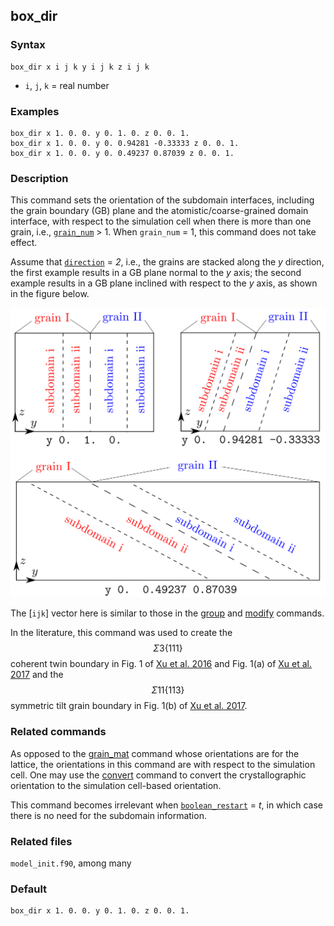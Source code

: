 ## box_dir

### Syntax

	box_dir x i j k y i j k z i j k

* `i`, `j`, `k` = real number

### Examples

	box_dir x 1. 0. 0. y 0. 1. 0. z 0. 0. 1.
	box_dir x 1. 0. 0. y 0. 0.94281 -0.33333 z 0. 0. 1.
	box_dir x 1. 0. 0. y 0. 0.49237 0.87039 z 0. 0. 1.

### Description

This command sets the orientation of the subdomain interfaces, including the grain boundary (GB) plane and the atomistic/coarse-grained domain interface, with respect to the simulation cell when there is more than one grain, i.e., [`grain_num`](grain_num.md) > 1. When `grain_num` = 1, this command does not take effect.

Assume that [`direction`](grain_dir.md) = _2_, i.e., the grains are stacked along the _y_ direction, the first example results in a GB plane normal to the _y_ axis; the second example results in a GB plane inclined with respect to the _y_ axis, as shown in the figure below.

![box-dir](fig/box-dir.png)

The [`ijk`] vector here is similar to those in the [group](group.md) and [modify](modify.md) commands.

In the literature, this command was used to create the $$\Sigma 3\{111\}$$ coherent twin boundary in Fig. 1 of [Xu et al. 2016](http://dx.doi.org/10.1038/npjcompumats.2015.16) and Fig. 1(a) of [Xu et al. 2017](http://dx.doi.org/10.1007/s11837-017-2302-1) and the $$\Sigma 11\{113\}$$ symmetric tilt grain boundary in Fig. 1(b) of [Xu et al. 2017](http://dx.doi.org/10.1007/s11837-017-2302-1).

### Related commands

As opposed to the [grain\_mat](grain\_mat.md) command whose orientations are for the lattice, the orientations in this command are with respect to the simulation cell. One may use the [convert](convert.md) command to convert the crystallographic orientation to the simulation cell-based orientation.

This command becomes irrelevant when [`boolean_restart`](restart.md) = _t_, in which case there is no need for the subdomain information.

### Related files

`model_init.f90`, among many

### Default

	box_dir x 1. 0. 0. y 0. 1. 0. z 0. 0. 1.